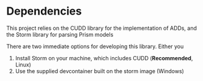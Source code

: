 # Dependencies
This project relies on the CUDD library for the implementation of ADDs, and the Storm library for parsing Prism models

There are two immediate options for developing this library. Either you

1. Install Storm on your machine, which includes CUDD (**Recommended**, Linux)
2. Use the supplied devcontainer built on the storm image (Windows)

